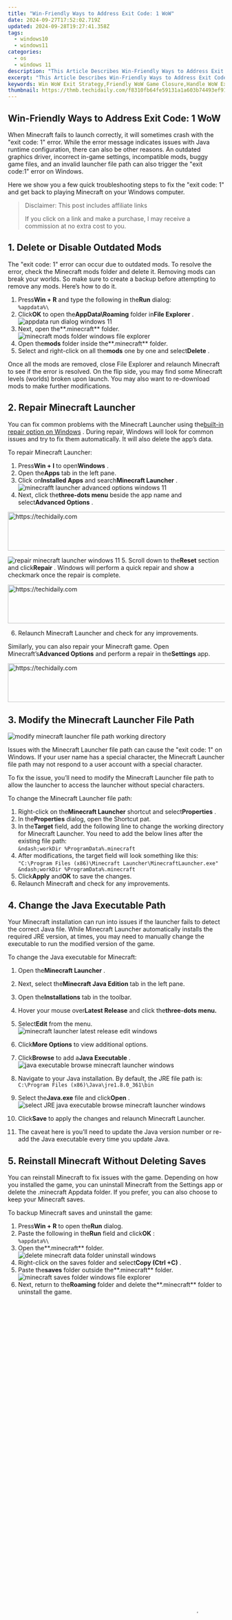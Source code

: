 ```yaml
---
title: "Win-Friendly Ways to Address Exit Code: 1 WoW"
date: 2024-09-27T17:52:02.719Z
updated: 2024-09-28T19:27:41.358Z
tags:
  - windows10
  - windows11
categories:
  - os
  - windows 11
description: "This Article Describes Win-Friendly Ways to Address Exit Code: 1 WoW"
excerpt: "This Article Describes Win-Friendly Ways to Address Exit Code: 1 WoW"
keywords: Win WoW Exit Strategy,Friendly WoW Game Closure,Handle WoW Exiting Successfully,Navigate WoW Quit Code,Optimal WoW Termination Tips,Secure WoW Disconnect Gracefully,Safe WoW Ending Procedures
thumbnail: https://thmb.techidaily.com/f8310fb64fe59131a1a603b74493ef91ec9be3bf91a44a7ee26654a9f6fff3c0.jpg
---
```


## Win-Friendly Ways to Address Exit Code: 1 WoW

 When Minecraft fails to launch correctly, it will sometimes crash with the "exit code: 1" error. While the error message indicates issues with Java runtime configuration, there can also be other reasons. An outdated graphics driver, incorrect in-game settings, incompatible mods, buggy game files, and an invalid launcher file path can also trigger the "exit code:1" error on Windows.

 Here we show you a few quick troubleshooting steps to fix the "exit code: 1" and get back to playing Minecraft on your Windows computer.

>  Disclaimer: This post includes affiliate links
>
>  If you click on a link and make a purchase, I may receive a commission at no extra cost to you.
>

## 1\. Delete or Disable Outdated Mods

 The "exit code: 1" error can occur due to outdated mods. To resolve the error, check the Minecraft mods folder and delete it. Removing mods can break your worlds. So make sure to create a backup before attempting to remove any mods. Here’s how to do it.

1. Press**Win + R** and type the following in the**Run** dialog:  
`%appdata%\`
2. Click**OK** to open the**AppData\\Roaming** folder in**File Explorer** .  
![appdata run dialog windows 11](https://static1.makeuseofimages.com/wordpress/wp-content/uploads/2023/04/appdata-run-dialog-windows-11.jpg)
3. Next, open the**.minecraft** folder.  
![minecraft mods folder windows file explorer](https://static1.makeuseofimages.com/wordpress/wp-content/uploads/2023/04/minecraft-mods-folder-windows-file-explorer.jpg)
4. Open the**mods** folder inside the**.minecraft** folder.
5. Select and right-click on all the**mods** one by one and select**Delete** .

 Once all the mods are removed, close File Explorer and relaunch Minecraft to see if the error is resolved. On the flip side, you may find some Minecraft levels (worlds) broken upon launch. You may also want to re-download mods to make further modifications.

## 2\. Repair Minecraft Launcher

 You can fix common problems with the Minecraft Launcher using the[built-in repair option on Windows](https://www.makeuseof.com/windows-repair-apps-programs/) . During repair, Windows will look for common issues and try to fix them automatically. It will also delete the app’s data.

To repair Minecraft Launcher:

1. Press**Win + I** to open**Windows** .
2. Open the**Apps** tab in the left pane.
3. Click on**Installed Apps** and search**Minecraft Launcher** .  
![minecrafft launcher advanced options windows 11](https://static1.makeuseofimages.com/wordpress/wp-content/uploads/2023/04/minecrafft-launcher-advanced-options-windows-11.jpg)
4. Next, click the**three-dots menu** beside the app name and select**Advanced Options** .  

<!-- affiliate ads begin -->
<a href="https://aligracehair.sjv.io/c/5597632/2087267/19272" target="_top" id="2087267">
  <img src="//a.impactradius-go.com/display-ad/19272-2087267" border="0" alt="https://techidaily.com" width="728" height="90"/>
</a>
<img height="0" width="0" src="https://aligracehair.sjv.io/i/5597632/2087267/19272" style="position:absolute;visibility:hidden;" border="0" />
<!-- affiliate ads end -->

![repair minecraft launcher windows 11](https://static1.makeuseofimages.com/wordpress/wp-content/uploads/2023/04/repair-minecraft-launcher-windows-11.jpg)
5. Scroll down to the**Reset** section and click**Repair** . Windows will perform a quick repair and show a checkmark once the repair is complete.

<!-- affiliate ads begin -->
<a href="https://ephamedtechinc.pxf.io/c/5597632/2137226/26400" target="_top" id="2137226">
  <img src="//a.impactradius-go.com/display-ad/26400-2137226" border="0" alt="https://techidaily.com" width="728" height="90"/>
</a>
<img height="0" width="0" src="https://ephamedtechinc.pxf.io/i/5597632/2137226/26400" style="position:absolute;visibility:hidden;" border="0" />
<!-- affiliate ads end -->

6. Relaunch Minecraft Launcher and check for any improvements.

 Similarly, you can also repair your Minecraft game. Open Minecraft’s**Advanced Options** and perform a repair in the**Settings** app.

<!-- affiliate ads begin -->
<a href="https://appsumo.8odi.net/c/5597632/2087484/7443" target="_top" id="2087484">
  <img src="//a.impactradius-go.com/display-ad/7443-2087484" border="0" alt="https://techidaily.com" width="728" height="90"/>
</a>
<img height="0" width="0" src="https://appsumo.8odi.net/i/5597632/2087484/7443" style="position:absolute;visibility:hidden;" border="0" />
<!-- affiliate ads end -->

## 3\. Modify the Minecraft Launcher File Path

![modify minecraft launcher file path working directory](https://static1.makeuseofimages.com/wordpress/wp-content/uploads/2023/04/modify-minecraft-launcher-file-path-working-directory.jpg)

 Issues with the Minecraft Launcher file path can cause the "exit code: 1" on Windows. If your user name has a special character, the Minecraft Launcher file path may not respond to a user account with a special character.

 To fix the issue, you’ll need to modify the Minecraft Launcher file path to allow the launcher to access the launcher without special characters.

To change the Minecraft Launcher file path:

1. Right-click on the**Minecraft Launcher** shortcut and select**Properties** .
2. In the**Properties** dialog, open the Shortcut pat.
3. In the**Target** field, add the following line to change the working directory for Minecraft Launcher. You need to add the below lines after the existing file path:  
`&ndash;workDir %ProgramData%.minecraft`
4. After modifications, the target field will look something like this:  
`"C:\Program Files (x86)\Minecraft Launcher\MinecraftLauncher.exe" &ndash;workDir %ProgramData%.minecraft`
5. Click**Apply** and**OK** to save the changes.
6. Relaunch Minecraft and check for any improvements.

## 4\. Change the Java Executable Path

 Your Minecraft installation can run into issues if the launcher fails to detect the correct Java file. While Minecraft Launcher automatically installs the required JRE version, at times, you may need to manually change the executable to run the modified version of the game.

To change the Java executable for Minecraft:

1. Open the**Minecraft Launcher** .
2. Next, select the**Minecraft Java Edition** tab in the left pane.
3. Open the**Installations** tab in the toolbar.
4. Hover your mouse over**Latest Release** and click the**three-dots menu.**
5. Select**Edit** from the menu.  
![minecraft launcher latest release edit windows](https://static1.makeuseofimages.com/wordpress/wp-content/uploads/2023/04/minecraft-launcher-latest-release-edit-windows.jpg)

1. Click**More Options** to view additional options.
2. Click**Browse** to add a**Java Executable** .  
![java executable browse minecraft launcher windows](https://static1.makeuseofimages.com/wordpress/wp-content/uploads/2023/04/java-executable-browse-minecraft-launcher-windows.jpg)
3. Navigate to your Java installation. By default, the JRE file path is:  
`C:\Program Files (x86)\Java\jre1.8.0_361\bin`
4. Select the**Java.exe** file and click**Open** .  
![select JRE java executable browse minecraft launcher windows](https://static1.makeuseofimages.com/wordpress/wp-content/uploads/2023/04/select-jre-java-executable-browse-minecraft-launcher-windows.jpg)
5. Click**Save** to apply the changes and relaunch Minecraft Launcher.
6. The caveat here is you’ll need to update the Java version number or re-add the Java executable every time you update Java.

## 5\. Reinstall Minecraft Without Deleting Saves

 You can reinstall Minecraft to fix issues with the game. Depending on how you installed the game, you can uninstall Minecraft from the Settings app or delete the .minecraft Appdata folder. If you prefer, you can also choose to keep your Minecraft saves.

To backup Minecraft saves and uninstall the game:

1. Press**Win + R** to open the**Run** dialog.
2. Paste the following in the**Run** field and click**OK** :  
`%appdata%\`
3. Open the**.minecraft** folder.  
![delete minecraft data folder uninstall windows](https://static1.makeuseofimages.com/wordpress/wp-content/uploads/2023/04/delete-minecraft-data-folder-uninstall-windows.jpg)
4. Right-click on the saves folder and select**Copy (Ctrl +C)** .
5. Paste the**saves** folder outside the**.minecraft** folder.  
![minecraft saves folder windows file explorer](https://static1.makeuseofimages.com/wordpress/wp-content/uploads/2023/04/minecraft-savess-folder-windows-file-explorer.jpg)
6. Next, return to the**Roaming** folder and delete the**.minecraft** folder to uninstall the game.

<!-- affiliate ads begin -->
<span id="1516072">
					<video width="864" height="1536" style="cursor:pointer"
           poster="//a.impactradius-go.com/display-clicktoplayimage/1516072.png"
           onclick="if(!this.playClicked){this.play();this.setAttribute('controls',true);this.playClicked=true;}">
	   <source src="//a.impactradius-go.com/display-ad/16446-1516072">
	   <img src="//a.impactradius-go.com/display-clicktoplayimage/1516072.png" style="border: none; height: 100%; width: 100%; object-fit: contain">
	</video>
	<div style="width:540px;text-align:center"><a href="javascript:window.open(decodeURIComponent('https%3A%2F%2Flaganoo.pxf.io%2Fc%2F5597632%2F1516072%2F16446'), '_blank');void(0);">Click here</a></div>
</span>
<img height="0" width="0" src="https://imp.pxf.io/i/5597632/1516072/16446" style="position:absolute;visibility:hidden;" border="0" />
<!-- affiliate ads end -->

7. Restart your computer.
8. To reinstall Minecraft, open**Minecraft Launcher** . It will start the installation process.
9. Follow the on-screen instructions to complete the process and sign in with your Minecraft account.
10. Next, move the**saves** folder back to the following location:  
C:\Users\[Username]\AppData\Roaming\.minecraft
11. Relaunch Minecraft to check if the error is resolved.

## 6\. Perform Generic Windows and Java Fixes

 If Minecraft is still plagued by the "exit code: 1" error, here are some more general fixes you can try.

<!-- affiliate ads begin -->
<a href="https://ephamedtechinc.pxf.io/c/5597632/2130531/26400" target="_top" id="2130531">
  <img src="//a.impactradius-go.com/display-ad/26400-2130531" border="0" alt="https://techidaily.com" width="728" height="90"/>
</a>
<img height="0" width="0" src="https://ephamedtechinc.pxf.io/i/5597632/2130531/26400" style="position:absolute;visibility:hidden;" border="0" />
<!-- affiliate ads end -->

### Update the Graphics Drivers

 Incompatible or outdated graphics drivers can cause games on Windows computers to malfunction. For a dedicated GPU, you can use AMD Radeon Software or Nvidia GeForce Experience to[install the latest graphics drivers updates on Windows](https://www.makeuseof.com/update-graphics-drivers-in-windows-10/) .

 Intel users can download newer updates from the Windows update page. To do this, press Win + I to open Settings. Open Windows Updates and install any update available for your Intel graphics. Alternatively, check Intel’s website for newer display drivers for Windows.

<!-- affiliate ads begin -->
<a href="https://aligracehair.sjv.io/c/5597632/2080347/19272" target="_top" id="2080347">
  <img src="//a.impactradius-go.com/display-ad/19272-2080347" border="0" alt="https://techidaily.com" width="728" height="90"/>
</a>
<img height="0" width="0" src="https://aligracehair.sjv.io/i/5597632/2080347/19272" style="position:absolute;visibility:hidden;" border="0" />
<!-- affiliate ads end -->

### Reinstall Java

![java runtime environment install windows](https://static1.makeuseofimages.com/wordpress/wp-content/uploads/2023/04/java-runtine-environment-install-windows.jpg)

 The "exit code: 1" error often hints at invalid Java runtime configuration issues. You can reinstall Java to fix configuration issues fixed in the latest release.

To reinstall Java Runtime Environment:

1. Go to the[Java download page](https://www.java.com/en/download/manual.jsp) .
2. Select the correct version for your Windows computer. You can opt for the Windows Online or Offline version. Also, download the 64-bit version if applicable.
3. Run the installer and follow the on-screen instructions to complete installations.
4. Once installed, restart your computer and check for any improvements.

## Fixing the Minecraft Exit Code: 1 Error

 Many things can go wrong and trigger the "exit Code: 1 error" in Minecraft. To resolve the issue, try to disable mods and change the Minecraft Launcher path. If the issue persists, check your graphics driver for the problem.

 If all else fails, perform a reinstall. You can reinstall Minecraft while keeping saves. If you are using the latest Microsoft Store version of the game, you can also uninstall it from the settings app.

<ins class="adsbygoogle"
     style="display:block"
     data-ad-format="autorelaxed"
     data-ad-client="ca-pub-7571918770474297"
     data-ad-slot="1223367746"></ins>

<ins class="adsbygoogle"
     style="display:block"
     data-ad-client="ca-pub-7571918770474297"
     data-ad-slot="8358498916"
     data-ad-format="auto"
     data-full-width-responsive="true"></ins>

<span class="atpl-alsoreadstyle">Also read:</span>
<div><ul>
<li><a href="https://some-knowledge.techidaily.com/new-highlighting-progress-in-photo-shooting-algorithms/"><u>[New] Highlighting Progress in Photo Shooting Algorithms</u></a></li>
<li><a href="https://youtube-web.techidaily.com/ed-disciplined-device-use-effective-ways-to-remove-youtube-channels/"><u>[Updated] Disciplined Device Use Effective Ways to Remove Youtube Channels</u></a></li>
<li><a href="https://location-fake.techidaily.com/3-ways-to-change-location-on-facebook-marketplace-for-xiaomi-redmi-note-12r-drfone-by-drfone-virtual-android/"><u>3 Ways to Change Location on Facebook Marketplace for Xiaomi Redmi Note 12R | Dr.fone</u></a></li>
<li><a href="https://win11.techidaily.com/concealed-commands-disguise-power-settings-in-start-screen/"><u>Concealed Commands: Disguise Power Settings in Start Screen</u></a></li>
<li><a href="https://location-social.techidaily.com/in-2024-how-to-detect-and-stop-mspy-from-spying-on-your-samsung-galaxy-a25-5g-drfone-by-drfone-virtual-android/"><u>In 2024, How to Detect and Stop mSpy from Spying on Your Samsung Galaxy A25 5G | Dr.fone</u></a></li>
<li><a href="https://win11.techidaily.com/quick-guide-forcing-printer-deletion-in-win-1011/"><u>Quick Guide: Forcing Printer Deletion in Win 10/11</u></a></li>
<li><a href="https://win11.techidaily.com/strategies-for-eliminating-restricted-admin-windows-alert/"><u>Strategies for Eliminating Restricted Admin Windows Alert</u></a></li>
<li><a href="https://win11.techidaily.com/tackling-pc-performance-deficiencies-amidst-intel-errors/"><u>Tackling PC Performance Deficiencies Amidst Intel Errors</u></a></li>
<li><a href="https://win11.techidaily.com/the-blueprint-of-control-for-winapps-and-browsers/"><u>The Blueprint of Control for WinApps & Browsers</u></a></li>
<li><a href="https://games-able.techidaily.com/the-complete-players-guide-to-navigating-ea-play-features-on-ps5/"><u>The Complete Player’s Guide to Navigating EA Play Features on PS5</u></a></li>
<li><a href="https://win-answers.techidaily.com/troubleshooting-guide-for-century-age-of-ashes-game-crashes-on-windows-and-mac/"><u>Troubleshooting Guide for Century: Age of Ashes Game Crashes on Windows & Mac</u></a></li>
</ul></div>

